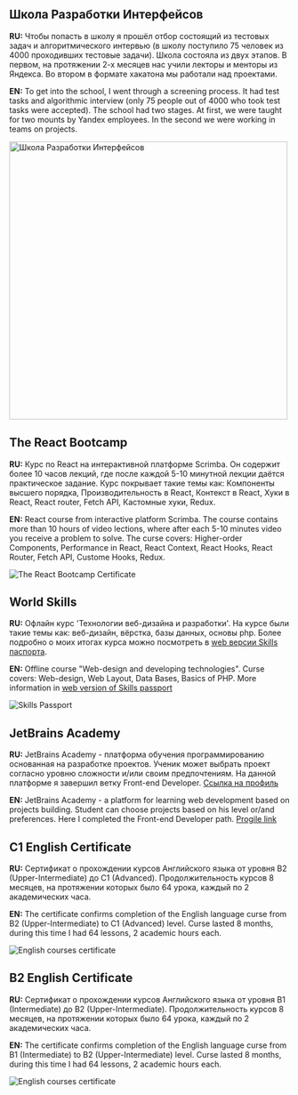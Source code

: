 ## Школа Разработки Интерфейсов
**RU:**
Чтобы попасть в школу я прошёл отбор состоящий из тестовых задач и алгоритмического интервью (в школу поступило 75 человек из 4000 проходивших тестовые задачи). Школа состояла из двух этапов. В первом, на протяжении 2-х месяцев нас учили лекторы и менторы из Яндекса. Во втором в формате хакатона мы работали над проектами.

**EN:**
To get into the school, I went through a screening process. It had test tasks and algorithmic interview (only 75 people out of 4000 who took test tasks were accepted). The school had two stages. At first, we were taught for two mounts by Yandex employees. In the second we were working in teams on projects.

<img src="https://github.com/ItisEternity/certificates/blob/da0010f16d257783a874f3d1553ce2a0fcf5c75c/%D0%90%D0%BA%D0%B0%D0%B4%D0%B5%D0%BC%D0%B8%D1%8F%20%D0%AF%D0%BD%D0%B4%D0%B5%D0%BA%D1%81%D0%B0%20%D0%A8%D0%A0%D0%98.jpg?raw=true" alt="Школа Разработки Интерфейсов" width="500"/>

## The React Bootcamp
**RU:**
Курс по React на интерактивной платформе Scrimba. Он содержит более 10 часов лекций, где после каждой 5-10 минутной лекции даётся практическое задание. Курс покрывает такие темы как: Компоненты высшего порядка, Производительность в React, Контекст в React, Хуки в React, React router, Fetch API, Кастомные хуки, Redux.

**EN:**
React course from interactive platform Scrimba. The course contains more than 10 hours of video lections, where after each 5-10 minutes video you receive a problem to solve. The curse covers: Higher-order Components, Performance in React, React Context, React Hooks, React Router, Fetch API, Custome Hooks, Redux.

![The React Bootcamp Certificate](https://github.com/ItisEternity/certificates/blob/main/The%20React%20Bootcamp%20Certificate.png?raw=true)
## World Skills
**RU:**
Офлайн курс 'Технологии веб-дизайна и разработки'. На курсе были такие темы как: веб-дизайн, вёрстка, базы данных, основы php. Более подробно о моих итогах курса можно посмотреть в [web версии Skills паспорта](https://sp.worldskills.ru/XGWD8oooWA5 "Skills Passport").

**EN:**
Offline course "Web-design and developing technologies". Curse covers: Web-design, Web Layout, Data Bases, Basics of PHP. More information in [web version of Skills passport](https://sp.worldskills.ru/XGWD8oooWA5 "Skills Passport")

![Skills Passport](https://github.com/ItisEternity/certificates/blob/main/Skills-Pasport.png?raw=true)
## JetBrains Academy
**RU:**
JetBrains Academy - платформа обучения программированию основанная на разработке проектов. Ученик может выбрать проект согласно уровню сложности и/или своим предпочтениям. На данной платформе я завершил ветку Front-end Developer. [Ссылка на профиль](https://hyperskill.org/profile/37117487 "JetBrains Academy Profile")

**EN:**
JetBrains Academy - a platform for learning web development based on projects building. Student can choose projects based on his level or/and preferences. Here I completed the Front-end Developer path. [Progile link](https://hyperskill.org/profile/37117487 "JetBrains Academy Profile")

## C1 English Certificate
**RU:**
Сертификат о прохождении курсов Английского языка от уровня B2 (Upper-Intermediate) до C1 (Advanced). Продолжительность курсов 8 месяцев, на протяжении которых было 64 урока, каждый по 2 академических часа.

**EN:**
The certificate confirms completion of the English language curse from B2 (Upper-Intermediate) to C1 (Advanced) level. Curse lasted 8 months, during this time I had 64 lessons, 2 academic hours each.

![English courses certificate](https://github.com/ItisEternity/certificates/blob/da0010f16d257783a874f3d1553ce2a0fcf5c75c/English%20C1%20Certificate.jpg?raw=true)
## B2 English Certificate
**RU:**
Сертификат о прохождении курсов Английского языка от уровня B1 (Intermediate) до B2 (Upper-Intermediate). Продолжительность курсов 8 месяцев, на протяжении которых было 64 урока, каждый по 2 академических часа.

**EN:**
The certificate confirms completion of the English language curse from B1 (Intermediate) to B2 (Upper-Intermediate) level. Curse lasted 8 months, during this time I had 64 lessons, 2 academic hours each.

![English courses certificate](https://github.com/ItisEternity/certificates/blob/main/English%20B2%20Certificate.jpg?raw=true)
